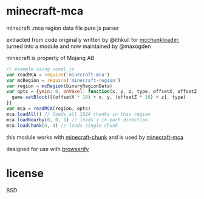 # minecraft-mca

minecraft .mca region data file pure js parser

extracted from code originally written by @ithkuil for [mcchunkloader](https://github.com/ithkuil/mcchunkloader), turned into a module and now maintained by @maxogden

minecraft is property of Mojang AB

```javascript
// example using voxel.js
var readMCA = require('minecraft-mca')
var mcRegion = require('minecraft-region')
var region = mcRegion(binaryRegionData)
var opts = {ymin: 0, onVoxel: function(x, y, z, type, offsetX, offsetZ) {
  game.setBlock([(offsetX * 16) + x, y, (offsetZ * 16) + z], type)
}}
var mca = readMCA(region, opts)
mca.loadAll() // loads all 1024 chunks in this region
mca.loadNearby(0, 0, 1) // loads 1 in each direction
mca.loadChunk(4, 4) // loads single chunk
```

this module works with [minecraft-chunk](http://github.com/maxogden/minecraft-chunk) and is used by [minecraft-mca](http://github.com/maxogden/minecraft-mca)

designed for use with [browserify](http://browserify.org)

# license

BSD
